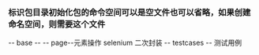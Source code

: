 ### 标识包目录初始化包的命令空间可以是空文件也可以省略，如果创建命名空间，则需要这个文件


 -- base -- 
 -- page--元素操作 selenium 二次封装
 -- testcases -- 测试用例